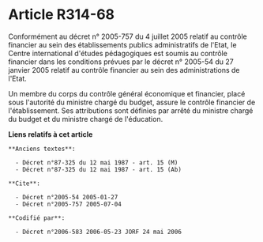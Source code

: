 # Article R314-68

Conformément au décret n° 2005-757 du 4 juillet 2005 relatif au contrôle financier au sein des établissements publics
administratifs de l'Etat, le Centre international d'études pédagogiques est soumis au contrôle financier dans les conditions
prévues par le décret n° 2005-54 du 27 janvier 2005 relatif au contrôle financier au sein des administrations de l'Etat.

Un membre du corps du contrôle général économique et financier, placé sous l'autorité du ministre chargé du budget, assure le
contrôle financier de l'établissement. Ses attributions sont définies par arrêté du ministre chargé du budget et du ministre
chargé de l'éducation.

**Liens relatifs à cet article**

	**Anciens textes**:

	  - Décret n°87-325 du 12 mai 1987 - art. 15 (M)
	  - Décret n°87-325 du 12 mai 1987 - art. 15 (Ab)

	**Cite**:

	  - Décret n°2005-54 2005-01-27
	  - Décret n°2005-757 2005-07-04

	**Codifié par**:

	  - Décret n°2006-583 2006-05-23 JORF 24 mai 2006
